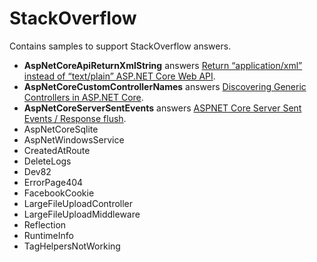 # StackOverflow
Contains samples to support StackOverflow answers.

* **AspNetCoreApiReturnXmlString** answers [Return “application/xml” instead of “text/plain” ASP.NET Core Web API][0].
* **AspNetCoreCustomControllerNames** answers [Discovering Generic Controllers in ASP.NET Core][1].
* **AspNetCoreServerSentEvents** answers [ASPNET Core Server Sent Events / Response flush][2].
* AspNetCoreSqlite               
* AspNetWindowsService           
* CreatedAtRoute                 
* DeleteLogs                     
* Dev82                          
* ErrorPage404                   
* FacebookCookie                 
* LargeFileUploadController      
* LargeFileUploadMiddleware      
* Reflection                     
* RuntimeInfo                    
* TagHelpersNotWorking           

[0]: http://stackoverflow.com/q/36682240/1108891
[1]: http://stackoverflow.com/q/36680933/1108891
[2]: http://stackoverflow.com/q/36227565/1108891
